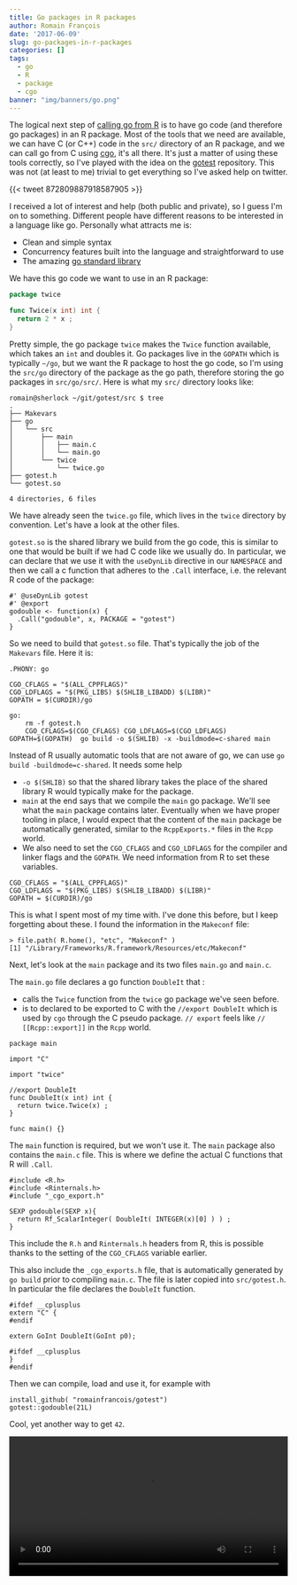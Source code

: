 ```yaml
---
title: Go packages in R packages
author: Romain François
date: '2017-06-09'
slug: go-packages-in-r-packages
categories: []
tags:
  - go
  - R
  - package
  - cgo
banner: "img/banners/go.png"
---
```


The logical next step of [calling go from R](/blog/2017/05/14/calling-go-from-r) is to have
go code (and therefore go packages) in an R package. Most of the tools that we need 
are available, we can have C (or C++) code in the `src/` directory of an R package, 
and we can call go from C using [cgo](https://golang.org/cmd/cgo/), it's all there. It's just 
a matter of using these tools correctly, so I've played with the idea on 
the [gotest](https://github.com/romainfrancois/gotest) repository. This was not (at least to me)
trivial to get everything so I've asked help on twitter. 

{{< tweet 872809887918587905 >}}

I received a lot of interest and help (both public and private), so I guess I'm on to 
something. Different people have different reasons to be interested in a language like go. 
Personally what attracts me is:

- Clean and simple syntax
- Concurrency features built into the language and straightforward to use
- The amazing [go standard library](https://golang.org/pkg/)
 
We have this go code we want to use in an R package: 

```go
package twice

func Twice(x int) int {
  return 2 * x ;
}
```

Pretty simple, the go package `twice` makes the `Twice` function available, which takes an `int` and 
doubles it. Go packages live in the `GOPATH` which is typically `~/go`, but we want the R package to host 
the go code, so I'm using the `src/go` directory of the package as the go path, therefore storing the
go packages in `src/go/src/`. Here is what my `src/` directory looks like: 

```
romain@sherlock ~/git/gotest/src $ tree
.
├── Makevars
├── go
│   └── src
│       ├── main
│       │   ├── main.c
│       │   └── main.go
│       └── twice
│           └── twice.go
├── gotest.h
└── gotest.so

4 directories, 6 files
```

We have already seen the `twice.go` file, which lives in the `twice` 
directory by convention. Let's have a look at the other files. 

`gotest.so` is the shared library we build from the go code, this 
is similar to one that would be built if we had C code like we usually do. 
In particular, we can declare that we use it with the `useDynLib` directive
in our `NAMESPACE` and then we call a c function that adheres to the `.Call`
interface, i.e. the relevant R code of the package: 

```
#' @useDynLib gotest
#' @export
godouble <- function(x) {
  .Call("godouble", x, PACKAGE = "gotest")
}
```

So we need to build that `gotest.so` file. That's typically the job of the `Makevars` file. Here it is: 

```
.PHONY: go

CGO_CFLAGS = "$(ALL_CPPFLAGS)"
CGO_LDFLAGS = "$(PKG_LIBS) $(SHLIB_LIBADD) $(LIBR)"
GOPATH = $(CURDIR)/go

go:
	rm -f gotest.h
	CGO_CFLAGS=$(CGO_CFLAGS) CGO_LDFLAGS=$(CGO_LDFLAGS) GOPATH=$(GOPATH)  go build -o $(SHLIB) -x -buildmode=c-shared main
```

Instead of R usually automatic tools that are not aware of go, we can use `go build -buildmode=c-shared`. It needs some help

- `-o $(SHLIB)` so that the shared library takes the place of the shared library R would typically make for the package. 
- `main` at the end says that we compile the `main` go package. We'll see what the `main` package contains later. Eventually when we have
  proper tooling in place, I would expect that the content of the `main` package be automatically generated, similar to the `RcppExports.*` 
  files in the `Rcpp` world. 
- We also need to set the `CGO_CFLAGS` and `CGO_LDFLAGS` for the compiler and linker flags and the `GOPATH`. We need information from R
 to set these variables. 
 
```
CGO_CFLAGS = "$(ALL_CPPFLAGS)"
CGO_LDFLAGS = "$(PKG_LIBS) $(SHLIB_LIBADD) $(LIBR)"
GOPATH = $(CURDIR)/go
```

This is what I spent most of my time with. I've done this before, but I keep forgetting about these. I found the 
information in the `Makeconf` file: 

```
> file.path( R.home(), "etc", "Makeconf" )
[1] "/Library/Frameworks/R.framework/Resources/etc/Makeconf"
```

Next, let's look at the `main` package and its two files `main.go` and `main.c`. 

The `main.go` file declares a go function `DoubleIt` that :

- calls the `Twice` function from the `twice` go package we've seen before. 
- is to declared to be exported to C with the `//export DoubleIt` which is used
  by `cgo` through the C pseudo package. `// export` feels like `// [[Rcpp::export]]`
  in the `Rcpp` world. 

```
package main

import "C"

import "twice"

//export DoubleIt
func DoubleIt(x int) int {
  return twice.Twice(x) ;
}

func main() {}
```

The `main` function is required, but we won't use it. The `main` package
also contains the `main.c` file. This is where we define the actual C
functions that R will `.Call`. 

```
#include <R.h>
#include <Rinternals.h>
#include "_cgo_export.h"

SEXP godouble(SEXP x){
  return Rf_ScalarInteger( DoubleIt( INTEGER(x)[0] ) ) ;
}
```

This include the `R.h` and `Rinternals.h` headers from R, this is possible thanks
to the setting of the `CGO_CFLAGS` variable earlier. 

This also include the `_cgo_exports.h` file, that is automatically generated
by `go build` prior to compiling `main.c`. The file is later copied into `src/gotest.h`. 
In particular the file declares the `DoubleIt` function. 

```
#ifdef __cplusplus
extern "C" {
#endif

extern GoInt DoubleIt(GoInt p0);

#ifdef __cplusplus
}
#endif
```

Then we can compile, load and use it, for example with 

```
install_github( "romainfrancois/gotest")
gotest::godouble(21L)
```

Cool, yet another way to get `42`. 

<video src="https://media.giphy.com/media/xUPGckpoEpj0MU0HT2/giphy-hd.mp4" autoplay loop playsinline style="width:100%"></video>
